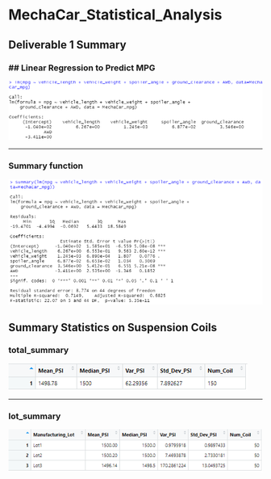 # MechaCar_Statistical_Analysis

## Deliverable 1 Summary

### ## Linear Regression to Predict MPG

![](https://github.com/landeros91/MechaCar_Statistical_Analysis/blob/main/Images/Linear_regression.png)

-----------------------------------------------------------------------------------------------------------------------------
### Summary function
![](https://github.com/landeros91/MechaCar_Statistical_Analysis/blob/main/Images/Summary.png)


## Summary Statistics on Suspension Coils

### total_summary

![](https://github.com/landeros91/MechaCar_Statistical_Analysis/blob/main/Images/total_summary.png)

------------------------------------------------------------------------------------------------------------------------------

### lot_summary

![](https://github.com/landeros91/MechaCar_Statistical_Analysis/blob/main/Images/lot_summary.png)
